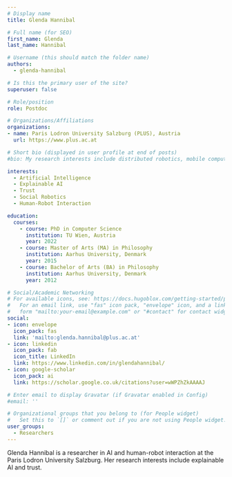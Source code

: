 ```yaml
---
# Display name
title: Glenda Hannibal

# Full name (for SEO)
first_name: Glenda
last_name: Hannibal

# Username (this should match the folder name)
authors:
  - glenda-hannibal

# Is this the primary user of the site?
superuser: false

# Role/position
role: Postdoc

# Organizations/Affiliations
organizations:
- name: Paris Lodron University Salzburg (PLUS), Austria
  url: https://www.plus.ac.at

# Short bio (displayed in user profile at end of posts)
#bio: My research interests include distributed robotics, mobile computing and programmable matter.

interests:
  - Artificial Intelligence
  - Explainable AI
  - Trust
  - Social Robotics
  - Human-Robot Interaction

education:
  courses:
    - course: PhD in Computer Science
      institution: TU Wien, Austria
      year: 2022
    - course: Master of Arts (MA) in Philosophy
      institution: Aarhus University, Denmark
      year: 2015
    - course: Bachelor of Arts (BA) in Philosophy
      institution: Aarhus University, Denmark
      year: 2012

# Social/Academic Networking
# For available icons, see: https://docs.hugoblox.com/getting-started/page-builder/#icons
#   For an email link, use "fas" icon pack, "envelope" icon, and a link in the
#   form "mailto:your-email@example.com" or "#contact" for contact widget.
social:
- icon: envelope
  icon_pack: fas
  link: 'mailto:glenda.hannibal@plus.ac.at'
- icon: linkedin
  icon_pack: fab
  icon_title: LinkedIn
  link: https://www.linkedin.com/in/glendahannibal/
- icon: google-scholar
  icon_pack: ai
  link: https://scholar.google.co.uk/citations?user=wWPZhZkAAAAJ

# Enter email to display Gravatar (if Gravatar enabled in Config)
#email: ''

# Organizational groups that you belong to (for People widget)
#   Set this to `[]` or comment out if you are not using People widget.
user_groups:
  - Researchers
---
```


Glenda Hannibal is a researcher in AI and human-robot interaction at the Paris Lodron University Salzburg. Her research interests include explainable AI and trust.